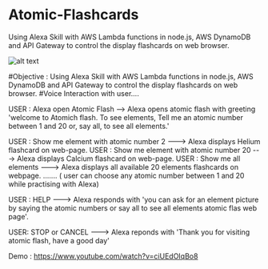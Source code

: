 # Atomic-Flashcards
Using Alexa Skill with AWS Lambda functions in node.js, AWS DynamoDB and API Gateway to control the display flashcards on web browser.



![alt text](https://github.com/kavyakushnoor/Atomic-Flashcards/blob/master/atomic%20flash.PNG)


#Objective : Using Alexa Skill with AWS Lambda functions in node.js, AWS DynamoDB and API Gateway to control the display flashcards on web browser.
#Voice Interaction with user.... 

USER : Alexa open Atomic Flash --> Alexa opens atomic flash with greeting 'welcome to Atomich flash. To see elements, Tell me an atomic number between 1 and 20 or, say all,  to see all elements.'

USER : Show me element with atomic number 2 ---> Alexa displays Helium flashcard on web-page. 
USER : Show me element with atomic number 20 ---> Alexa displays Calcium flashcard on web-page. 
USER : Show me all elements ---> Alexa displays all available 20 elements flashcards on webpage. 
....... 
( user can choose any atomic number between 1 and 20 while practising with Alexa) 

USER : HELP ---> Alexa responds with 'you can ask for an element picture by saying the atomic numbers or say all to see all elements atomic flas web page'.

USER: STOP or CANCEL ---> Alexa reponds with 'Thank you for visiting atomic flash, have a good day'


Demo : https://www.youtube.com/watch?v=ciUEdOIqBo8













